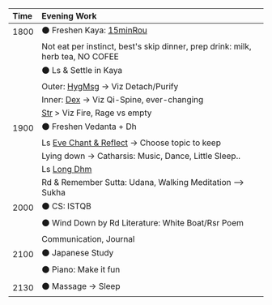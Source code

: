 | Time | Evening Work                                                              |
| :--- | :------------------------------------------------------------------------ |
| 1800 | :black_circle: Freshen Kaya: [15minRou](https://github.com/ThanhNguyen24590/Process/blob/main/Body/15minRou.md)|
|      | Not eat per instinct, best's skip dinner, prep drink: milk, herb tea, NO COFEE       |
|      | :black_circle: Ls & Settle in Kaya                                                   |
|      | Outer: [HygMsg](https://github.com/ThanhNguyen24590/Process/blob/main/Body/HygMsg.md) -> Viz Detach/Purify  |
|      | Inner: [Dex](https://github.com/ThanhNguyen24590/Process/blob/main/Body/Dex.md)  -> Viz Qi-Spine, ever-changing |
|      | [Str](https://github.com/ThanhNguyen24590/Process/blob/main/Body/Str.md) > Viz Fire, Rage vs empty |
| 1900 | :black_circle: Freshen Vedanta + Dh                                                      |
|      | Ls [Eve Chant & Reflect](https://www.dhammatalks.org/chant_index.html) -> Choose topic to keep |
|      | Lying down -> Catharsis: Music, Dance, Little Sleep..                  |
|      | Ls [Long Dhm](https://www.dhammatalks.org/audio/evening/)                 |
|      | Rd & Remember Sutta: Udana, Walking Meditation --> Sukha                                     |
| 2000 | :black_circle: CS: ISTQB                                            |
|      | :black_circle: Wind Down by Rd Literature: White Boat/Rsr Poem                           |
|      | Communication, Journal                                                    |
| 2100 | :black_circle: Japanese Study                                                |
|      | :black_circle: Piano: Make it fun                                                        |
| 2130 | :black_circle: Massage -> Sleep                                             |
